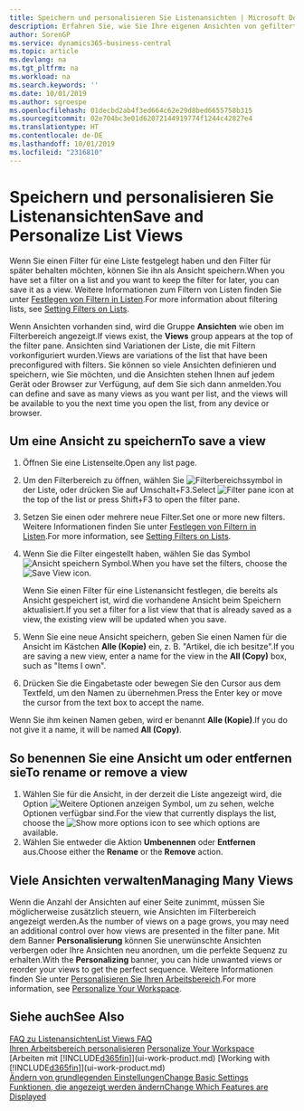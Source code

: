 ```yaml
---
title: Speichern und personalisieren Sie Listenansichten | Microsoft Docs
description: Erfahren Sie, wie Sie Ihre eigenen Ansichten von gefilterten Listen erstellen.
author: SorenGP
ms.service: dynamics365-business-central
ms.topic: article
ms.devlang: na
ms.tgt_pltfrm: na
ms.workload: na
ms.search.keywords: ''
ms.date: 10/01/2019
ms.author: sgroespe
ms.openlocfilehash: 01decbd2ab4f3ed664c62e29d8bed6655758b315
ms.sourcegitcommit: 02e704bc3e01d62072144919774f1244c42827e4
ms.translationtype: HT
ms.contentlocale: de-DE
ms.lasthandoff: 10/01/2019
ms.locfileid: "2316810"
---
```

# <a name="save-and-personalize-list-views"></a><span data-ttu-id="0df1b-103">Speichern und personalisieren Sie Listenansichten</span><span class="sxs-lookup"><span data-stu-id="0df1b-103">Save and Personalize List Views</span></span>
<span data-ttu-id="0df1b-104">Wenn Sie einen Filter für eine Liste festgelegt haben und den Filter für später behalten möchten, können Sie ihn als Ansicht speichern.</span><span class="sxs-lookup"><span data-stu-id="0df1b-104">When you have set a filter on a list and you want to keep the filter for later, you can save it as a view.</span></span> <span data-ttu-id="0df1b-105">Weitere Informationen zum Filtern von Listen finden Sie unter [Festlegen von Filtern in Listen](ui-enter-criteria-filters.md#setting-filters-on-lists).</span><span class="sxs-lookup"><span data-stu-id="0df1b-105">For more information about filtering lists, see [Setting Filters on Lists](ui-enter-criteria-filters.md#setting-filters-on-lists).</span></span>

<span data-ttu-id="0df1b-106">Wenn Ansichten vorhanden sind, wird die Gruppe **Ansichten** wie oben im Filterbereich angezeigt.</span><span class="sxs-lookup"><span data-stu-id="0df1b-106">If views exist, the **Views** group appears at the top of the filter pane.</span></span> <span data-ttu-id="0df1b-107">Ansichten sind Variationen der Liste, die mit Filtern vorkonfiguriert wurden.</span><span class="sxs-lookup"><span data-stu-id="0df1b-107">Views are variations of the list that have been preconfigured with filters.</span></span> <span data-ttu-id="0df1b-108">Sie können so viele Ansichten definieren und speichern, wie Sie möchten, und die Ansichten stehen Ihnen auf jedem Gerät oder Browser zur Verfügung, auf dem Sie sich dann anmelden.</span><span class="sxs-lookup"><span data-stu-id="0df1b-108">You can define and save as many views as you want per list, and the views will be available to you the next time you open the list, from any device or browser.</span></span>

## <a name="to-save-a-view"></a><span data-ttu-id="0df1b-109">Um eine Ansicht zu speichern</span><span class="sxs-lookup"><span data-stu-id="0df1b-109">To save a view</span></span>
1. <span data-ttu-id="0df1b-110">Öffnen Sie eine Listenseite.</span><span class="sxs-lookup"><span data-stu-id="0df1b-110">Open any list page.</span></span>
2. <span data-ttu-id="0df1b-111">Um den Filterbereich zu öffnen, wählen Sie ![Filterbereichssymbol](media/open-filter-pane-icon.png "Filterbereichssymbol") in der Liste, oder drücken Sie auf Umschalt+F3.</span><span class="sxs-lookup"><span data-stu-id="0df1b-111">Select ![Filter pane icon](media/open-filter-pane-icon.png "Filter pane icon") at the top of the list or press Shift+F3 to open the filter pane.</span></span>
3. <span data-ttu-id="0df1b-112">Setzen Sie einen oder mehrere neue Filter.</span><span class="sxs-lookup"><span data-stu-id="0df1b-112">Set one or more new filters.</span></span> <span data-ttu-id="0df1b-113">Weitere Informationen finden Sie unter [Festlegen von Filtern in Listen](ui-enter-criteria-filters.md#setting-filters-on-lists).</span><span class="sxs-lookup"><span data-stu-id="0df1b-113">For more information, see [Setting Filters on Lists](ui-enter-criteria-filters.md#setting-filters-on-lists).</span></span>
4. <span data-ttu-id="0df1b-114">Wenn Sie die Filter eingestellt haben, wählen Sie das Symbol ![Ansicht speichern](media/save_view_icon.png "Ansicht speichern") Symbol.</span><span class="sxs-lookup"><span data-stu-id="0df1b-114">When you have set the filters, choose the ![Save View](media/save_view_icon.png "Save View") icon.</span></span>

    <span data-ttu-id="0df1b-115">Wenn Sie einen Filter für eine Listenansicht festlegen, die bereits als Ansicht gespeichert ist, wird die vorhandene Ansicht beim Speichern aktualisiert.</span><span class="sxs-lookup"><span data-stu-id="0df1b-115">If you set a filter for a list view that that is already saved as a view, the existing view will be updated when you save.</span></span>
5. <span data-ttu-id="0df1b-116">Wenn Sie eine neue Ansicht speichern, geben Sie einen Namen für die Ansicht im Kästchen **Alle (Kopie)** ein, z. B. "Artikel, die ich besitze".</span><span class="sxs-lookup"><span data-stu-id="0df1b-116">If you are saving a new view, enter a name for the view in the **All (Copy)** box, such as "Items I own".</span></span>
6. <span data-ttu-id="0df1b-117">Drücken Sie die Eingabetaste oder bewegen Sie den Cursor aus dem Textfeld, um den Namen zu übernehmen.</span><span class="sxs-lookup"><span data-stu-id="0df1b-117">Press the Enter key or move the cursor from the text box to accept the name.</span></span>

<span data-ttu-id="0df1b-118">Wenn Sie ihm keinen Namen geben, wird er benannt **Alle (Kopie)**.</span><span class="sxs-lookup"><span data-stu-id="0df1b-118">If you do not give it a name, it will be named **All (Copy)**.</span></span>

## <a name="to-rename-or-remove-a-view"></a><span data-ttu-id="0df1b-119">So benennen Sie eine Ansicht um oder entfernen sie</span><span class="sxs-lookup"><span data-stu-id="0df1b-119">To rename or remove a view</span></span>
1. <span data-ttu-id="0df1b-120">Wählen Sie für die Ansicht, in der derzeit die Liste angezeigt wird, die Option ![Weitere Optionen anzeigen](media/show-more-options-icon.png "Weitere Optionen anzeigen") Symbol, um zu sehen, welche Optionen verfügbar sind.</span><span class="sxs-lookup"><span data-stu-id="0df1b-120">For the view that currently displays the list, choose the ![Show more options](media/show-more-options-icon.png "Show more options") icon to see which options are available.</span></span>
2. <span data-ttu-id="0df1b-121">Wählen Sie entweder die Aktion **Umbenennen** oder **Entfernen** aus.</span><span class="sxs-lookup"><span data-stu-id="0df1b-121">Choose either the **Rename** or the **Remove** action.</span></span>

## <a name="managing-many-views"></a><span data-ttu-id="0df1b-122">Viele Ansichten verwalten</span><span class="sxs-lookup"><span data-stu-id="0df1b-122">Managing Many Views</span></span>
<span data-ttu-id="0df1b-123">Wenn die Anzahl der Ansichten auf einer Seite zunimmt, müssen Sie möglicherweise zusätzlich steuern, wie Ansichten im Filterbereich angezeigt werden.</span><span class="sxs-lookup"><span data-stu-id="0df1b-123">As the number of views on a page grows, you may need an additional control over how views are presented in the filter pane.</span></span> <span data-ttu-id="0df1b-124">Mit dem Banner **Personalisierung** können Sie unerwünschte Ansichten verbergen oder Ihre Ansichten neu anordnen, um die perfekte Sequenz zu erhalten.</span><span class="sxs-lookup"><span data-stu-id="0df1b-124">With the **Personalizing** banner, you can hide unwanted views or reorder your views to get the perfect sequence.</span></span> <span data-ttu-id="0df1b-125">Weitere Informationen finden Sie unter [Personalisieren Sie Ihren Arbeitsbereich](ui-personalization-user.md).</span><span class="sxs-lookup"><span data-stu-id="0df1b-125">For more information, see [Personalize Your Workspace](ui-personalization-user.md).</span></span>

## <a name="see-also"></a><span data-ttu-id="0df1b-126">Siehe auch</span><span class="sxs-lookup"><span data-stu-id="0df1b-126">See Also</span></span>
[<span data-ttu-id="0df1b-127">FAQ zu Listenansichten</span><span class="sxs-lookup"><span data-stu-id="0df1b-127">List Views FAQ</span></span>](ui-views-faq.md)  
<span data-ttu-id="0df1b-128">[Ihren Arbeitsbereich personalisieren](ui-personalization-user.md)  </span><span class="sxs-lookup"><span data-stu-id="0df1b-128">[Personalize Your Workspace](ui-personalization-user.md)  </span></span>  
<span data-ttu-id="0df1b-129">[Arbeiten mit [!INCLUDE[d365fin](includes/d365fin_md.md)]](ui-work-product.md)  </span><span class="sxs-lookup"><span data-stu-id="0df1b-129">[Working with [!INCLUDE[d365fin](includes/d365fin_md.md)]](ui-work-product.md)  </span></span>  
[<span data-ttu-id="0df1b-130">Ändern von grundlegenden Einstellungen</span><span class="sxs-lookup"><span data-stu-id="0df1b-130">Change Basic Settings</span></span>](ui-change-basic-settings.md)  
[<span data-ttu-id="0df1b-131">Funktionen, die angezeigt werden ändern</span><span class="sxs-lookup"><span data-stu-id="0df1b-131">Change Which Features are Displayed</span></span>](ui-experiences.md)  
